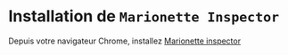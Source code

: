 # Installation de `Marionette Inspector`

Depuis votre navigateur Chrome, installez [Marionette inspector](https://chrome.google.com/webstore/detail/marionette-inspector/fbgfjlockdhidoaempmjcddibjklhpka)
